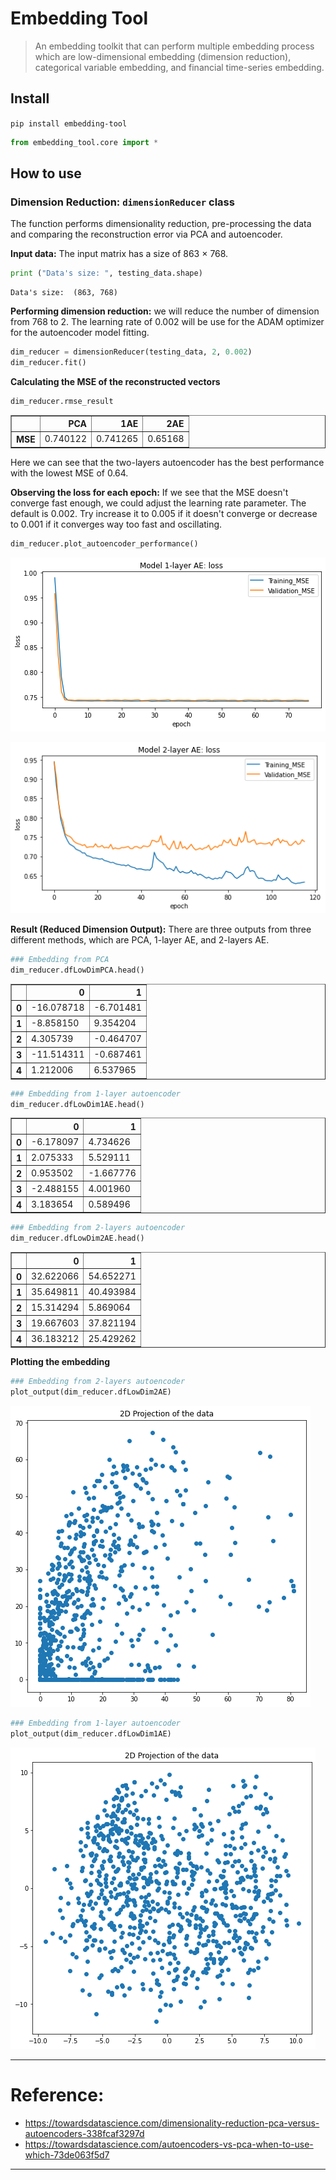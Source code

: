 # Embedding Tool
> An embedding toolkit that can perform multiple embedding process which are low-dimensional embedding (dimension reduction), categorical variable embedding, and financial time-series embedding.


## Install

`pip install embedding-tool`

```python
from embedding_tool.core import *
```

## How to use

### Dimension Reduction: `dimensionReducer` class
The function performs dimensionality reduction, pre-processing the data and comparing the reconstruction error via PCA and autoencoder.

**Input data:**
The input matrix has a size of 863 $\times$ 768.

```python
print ("Data's size: ", testing_data.shape)
```

    Data's size:  (863, 768)
    

**Performing dimension reduction:** we will reduce the number of dimension from 768 to 2. The learning rate of 0.002 will be use for the ADAM optimizer for the autoencoder model fitting.

```python
dim_reducer = dimensionReducer(testing_data, 2, 0.002)
dim_reducer.fit()
```

**Calculating the MSE of the reconstructed vectors**

```python
dim_reducer.rmse_result
```




<div>
<table border="1" class="dataframe">
  <thead>
    <tr style="text-align: right;">
      <th></th>
      <th>PCA</th>
      <th>1AE</th>
      <th>2AE</th>
    </tr>
  </thead>
  <tbody>
    <tr>
      <th>MSE</th>
      <td>0.740122</td>
      <td>0.741265</td>
      <td>0.65168</td>
    </tr>
  </tbody>
</table>
</div>



Here we can see that the two-layers autoencoder has the best performance with the lowest MSE of 0.64.

**Observing the loss for each epoch:** If we see that the MSE doesn't converge fast enough, we could adjust the learning rate parameter. The default is 0.002. Try increase it to 0.005 if it doesn't converge or decrease to 0.001 if it converges way too fast and oscillating.

```python
dim_reducer.plot_autoencoder_performance()
```


![png](docs/images/output_13_0.png)



![png](docs/images/output_13_1.png)


**Result (Reduced Dimension Output):** There are three outputs from three different methods, which are PCA, 1-layer AE, and 2-layers AE.

```python
### Embedding from PCA
dim_reducer.dfLowDimPCA.head()
```




<div>
<table border="1" class="dataframe">
  <thead>
    <tr style="text-align: right;">
      <th></th>
      <th>0</th>
      <th>1</th>
    </tr>
  </thead>
  <tbody>
    <tr>
      <th>0</th>
      <td>-16.078718</td>
      <td>-6.701481</td>
    </tr>
    <tr>
      <th>1</th>
      <td>-8.858150</td>
      <td>9.354204</td>
    </tr>
    <tr>
      <th>2</th>
      <td>4.305739</td>
      <td>-0.464707</td>
    </tr>
    <tr>
      <th>3</th>
      <td>-11.514311</td>
      <td>-0.687461</td>
    </tr>
    <tr>
      <th>4</th>
      <td>1.212006</td>
      <td>6.537965</td>
    </tr>
  </tbody>
</table>
</div>



```python
### Embedding from 1-layer autoencoder
dim_reducer.dfLowDim1AE.head()
```




<div>
<table border="1" class="dataframe">
  <thead>
    <tr style="text-align: right;">
      <th></th>
      <th>0</th>
      <th>1</th>
    </tr>
  </thead>
  <tbody>
    <tr>
      <th>0</th>
      <td>-6.178097</td>
      <td>4.734626</td>
    </tr>
    <tr>
      <th>1</th>
      <td>2.075333</td>
      <td>5.529111</td>
    </tr>
    <tr>
      <th>2</th>
      <td>0.953502</td>
      <td>-1.667776</td>
    </tr>
    <tr>
      <th>3</th>
      <td>-2.488155</td>
      <td>4.001960</td>
    </tr>
    <tr>
      <th>4</th>
      <td>3.183654</td>
      <td>0.589496</td>
    </tr>
  </tbody>
</table>
</div>



```python
### Embedding from 2-layers autoencoder
dim_reducer.dfLowDim2AE.head()
```




<div>
<table border="1" class="dataframe">
  <thead>
    <tr style="text-align: right;">
      <th></th>
      <th>0</th>
      <th>1</th>
    </tr>
  </thead>
  <tbody>
    <tr>
      <th>0</th>
      <td>32.622066</td>
      <td>54.652271</td>
    </tr>
    <tr>
      <th>1</th>
      <td>35.649811</td>
      <td>40.493984</td>
    </tr>
    <tr>
      <th>2</th>
      <td>15.314294</td>
      <td>5.869064</td>
    </tr>
    <tr>
      <th>3</th>
      <td>19.667603</td>
      <td>37.821194</td>
    </tr>
    <tr>
      <th>4</th>
      <td>36.183212</td>
      <td>25.429262</td>
    </tr>
  </tbody>
</table>
</div>



**Plotting the embedding**

```python
### Embedding from 2-layers autoencoder
plot_output(dim_reducer.dfLowDim2AE)
```


![png](docs/images/output_19_0.png)


```python
### Embedding from 1-layer autoencoder
plot_output(dim_reducer.dfLowDim1AE)
```


![png](docs/images/output_20_0.png)


***

# Reference: 
- https://towardsdatascience.com/dimensionality-reduction-pca-versus-autoencoders-338fcaf3297d
- https://towardsdatascience.com/autoencoders-vs-pca-when-to-use-which-73de063f5d7

***

